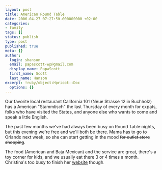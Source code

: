 ```yaml
---
layout: post
title: American Round Table
date: 2006-04-27 07:27:50.000000000 +02:00
categories:
- family
tags: []
status: publish
type: post
published: true
meta: {}
author:
  login: shanson
  email: papascott-wp@gmail.com
  display_name: PapaScott
  first_name: Scott
  last_name: Hanson
excerpt: !ruby/object:Hpricot::Doc
  options: {}
---
```

<p>Our favorite local restaurant California 101 (Neue Strasse 12 in Buchholz) has a American "Stammtisch" the last Thursday of every month for expats, folks who have visited the States, and anyone else who wants to come and speak a little English. </p>
<p>The past few months we've had always been busy on Round Table nights, but this evening we're free and we'll both be there. Mama has to go to Orlando next week, so she can start getting in the mood <strike>for outlet store shopping</strike>.</p>
<p>The food (American and Baja Mexican) and the service are great, there's a toy corner for kids, and we usually eat there 3 or 4 times a month. Christina's too busy to finish her <a href="http://california101.de/">website</a> though.</p>
